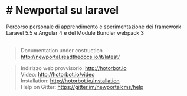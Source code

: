 <h1># Newportal su laravel</h1>
Percorso personale di apprendimento e sperimentazione dei framework Laravel 5.5 e Angular 4 e
del Module Bundler webpack 3<br /><br />

>Documentation under costruction http://newportal.readthedocs.io/it/latest/

>Indirizzo web provvisorio: http://hotorbot.io<br />
>Video: http://hotorbot.io/video<br />
>Installation: http://hotorbot.io/installation<br />
>Help on Gitter: https://gitter.im/newportalcms/help
